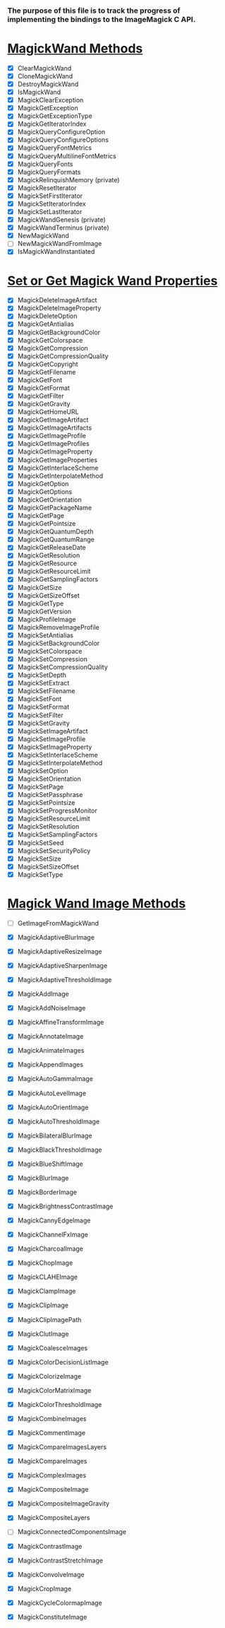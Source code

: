 ### The purpose of this file is to track the progress of implementing the bindings to the ImageMagick C API.

# [MagickWand Methods](https://imagemagick.org/script/magick-wand.php#:~:text=are%20found%20here%3A-,Magick%20Wand%20Methods,-Set%20or%20Get)
- [x] ClearMagickWand
- [x] CloneMagickWand
- [x] DestroyMagickWand
- [x] IsMagickWand
- [x] MagickClearException
- [x] MagickGetException
- [x] MagickGetExceptionType
- [x] MagickGetIteratorIndex
- [x] MagickQueryConfigureOption
- [x] MagickQueryConfigureOptions
- [x] MagickQueryFontMetrics
- [x] MagickQueryMultilineFontMetrics
- [x] MagickQueryFonts
- [x] MagickQueryFormats
- [x] MagickRelinquishMemory (private)
- [x] MagickResetIterator
- [x] MagickSetFirstIterator
- [x] MagickSetIteratorIndex
- [x] MagickSetLastIterator
- [x] MagickWandGenesis (private)
- [x] MagickWandTerminus (private)
- [x] NewMagickWand
- [ ] NewMagickWandFromImage
- [x] IsMagickWandInstantiated
# [Set or Get Magick Wand Properties](https://imagemagick.org/script/magick-wand.php#:~:text=Set%20or%20Get%20Magick%20Wand%20Properties)
- [x] MagickDeleteImageArtifact
- [x] MagickDeleteImageProperty
- [x] MagickDeleteOption
- [x] MagickGetAntialias
- [x] MagickGetBackgroundColor
- [x] MagickGetColorspace
- [x] MagickGetCompression
- [x] MagickGetCompressionQuality
- [x] MagickGetCopyright
- [x] MagickGetFilename
- [x] MagickGetFont
- [x] MagickGetFormat
- [x] MagickGetFilter
- [x] MagickGetGravity
- [x] MagickGetHomeURL
- [x] MagickGetImageArtifact
- [x] MagickGetImageArtifacts
- [x] MagickGetImageProfile
- [x] MagickGetImageProfiles
- [x] MagickGetImageProperty
- [x] MagickGetImageProperties
- [x] MagickGetInterlaceScheme
- [x] MagickGetInterpolateMethod
- [x] MagickGetOption
- [x] MagickGetOptions
- [x] MagickGetOrientation
- [x] MagickGetPackageName
- [x] MagickGetPage
- [x] MagickGetPointsize
- [x] MagickGetQuantumDepth
- [x] MagickGetQuantumRange
- [x] MagickGetReleaseDate
- [x] MagickGetResolution
- [x] MagickGetResource
- [x] MagickGetResourceLimit
- [x] MagickGetSamplingFactors
- [x] MagickGetSize
- [x] MagickGetSizeOffset
- [x] MagickGetType
- [x] MagickGetVersion
- [x] MagickProfileImage
- [x] MagickRemoveImageProfile
- [x] MagickSetAntialias
- [x] MagickSetBackgroundColor
- [x] MagickSetColorspace
- [x] MagickSetCompression
- [x] MagickSetCompressionQuality
- [x] MagickSetDepth
- [x] MagickSetExtract
- [x] MagickSetFilename
- [x] MagickSetFont
- [x] MagickSetFormat
- [x] MagickSetFilter
- [x] MagickSetGravity
- [x] MagickSetImageArtifact
- [x] MagickSetImageProfile
- [x] MagickSetImageProperty
- [x] MagickSetInterlaceScheme
- [x] MagickSetInterpolateMethod
- [x] MagickSetOption
- [x] MagickSetOrientation
- [x] MagickSetPage
- [x] MagickSetPassphrase
- [x] MagickSetPointsize
- [x] MagickSetProgressMonitor
- [x] MagickSetResourceLimit
- [x] MagickSetResolution
- [x] MagickSetSamplingFactors
- [x] MagickSetSeed
- [x] MagickSetSecurityPolicy
- [x] MagickSetSize
- [x] MagickSetSizeOffset
- [x] MagickSetType
# [Magick Wand Image Methods](https://imagemagick.org/script/magick-wand.php#:~:text=Magick%20Wand%20Image%20Methods)
- [ ] GetImageFromMagickWand
- [x] MagickAdaptiveBlurImage
- [x] MagickAdaptiveResizeImage
- [x] MagickAdaptiveSharpenImage
- [x] MagickAdaptiveThresholdImage
- [x] MagickAddImage
- [x] MagickAddNoiseImage
- [x] MagickAffineTransformImage
- [x] MagickAnnotateImage
- [x] MagickAnimateImages
- [x] MagickAppendImages
- [x] MagickAutoGammaImage
- [x] MagickAutoLevelImage
- [x] MagickAutoOrientImage
- [x] MagickAutoThresholdImage
- [x] MagickBilateralBlurImage
- [x] MagickBlackThresholdImage
- [x] MagickBlueShiftImage
- [x] MagickBlurImage
- [x] MagickBorderImage
- [x] MagickBrightnessContrastImage
- [x] MagickCannyEdgeImage
- [x] MagickChannelFxImage
- [x] MagickCharcoalImage
- [x] MagickChopImage
- [x] MagickCLAHEImage
- [x] MagickClampImage
- [x] MagickClipImage
- [x] MagickClipImagePath
- [x] MagickClutImage
- [x] MagickCoalesceImages
- [x] MagickColorDecisionListImage
- [x] MagickColorizeImage
- [x] MagickColorMatrixImage
- [x] MagickColorThresholdImage
- [x] MagickCombineImages
- [x] MagickCommentImage
- [x] MagickCompareImagesLayers
- [x] MagickCompareImages
- [x] MagickComplexImages
- [x] MagickCompositeImage
- [x] MagickCompositeImageGravity
- [x] MagickCompositeLayers
- [ ] MagickConnectedComponentsImage
- [x] MagickContrastImage
- [x] MagickContrastStretchImage
- [x] MagickConvolveImage
- [x] MagickCropImage
- [x] MagickCycleColormapImage
- [x] MagickConstituteImage

